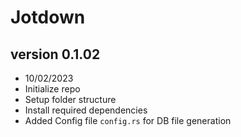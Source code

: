 # Jotdown

## version 0.1.02
- 10/02/2023
- Initialize repo
- Setup folder structure
- Install required dependencies
- Added Config file `config.rs` for DB file generation

